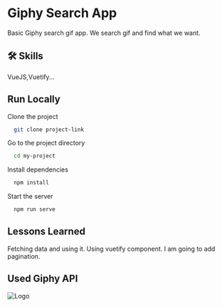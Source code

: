 
# Giphy Search App

Basic Giphy search gif app. We search gif and find what we want.

## 🛠 Skills
VueJS,Vuetify...


## Run Locally

Clone the project

```bash
  git clone project-link
```

Go to the project directory

```bash
  cd my-project
```

Install dependencies

```bash
  npm install
```

Start the server

```bash
  npm run serve
```


## Lessons Learned

Fetching data and using it. Using vuetify component.
I am going to add pagination.

## Used Giphy API
![Logo](https://www.influenth.com/wp-content/uploads/2020/05/giphy-logo--1024x219.png)

